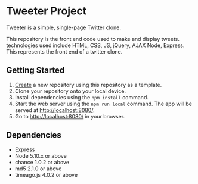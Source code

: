 # Tweeter Project

Tweeter is a simple, single-page Twitter clone.

This repository is the front end code used to make and display tweets. technologies used include HTML, CSS, JS, jQuery, AJAX Node, Express. This represents the front end of a twitter clone.

## Getting Started

1. [Create](https://docs.github.com/en/repositories/creating-and-managing-repositories/creating-a-repository-from-a-template) a new repository using this repository as a template.
2. Clone your repository onto your local device.
3. Install dependencies using the `npm install` command.
3. Start the web server using the `npm run local` command. The app will be served at <http://localhost:8080/>.
4. Go to <http://localhost:8080/> in your browser.

## Dependencies

- Express
- Node 5.10.x or above
- chance 1.0.2 or above
- md5 2.1.0 or above
- timeago.js 4.0.2 or above

